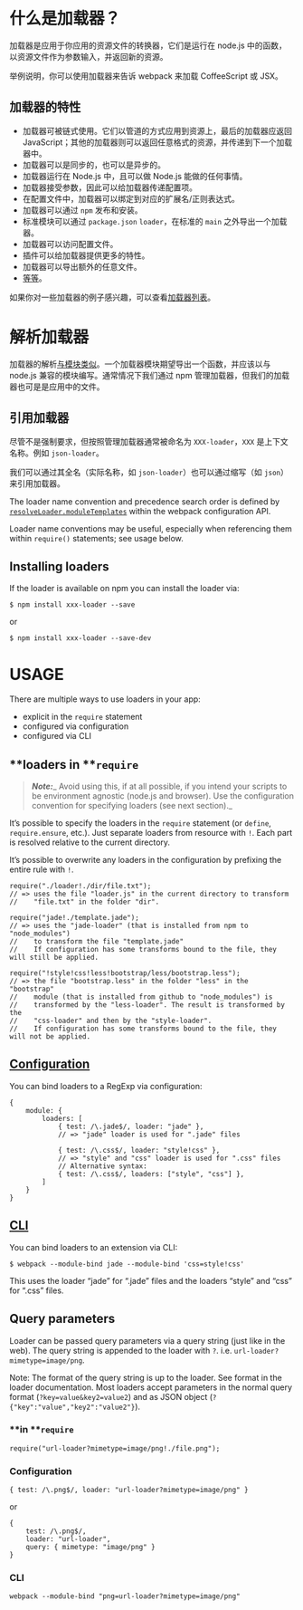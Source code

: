 # **什么是加载器？**

加载器是应用于你应用的资源文件的转换器，它们是运行在 node.js 中的函数，以资源文件作为参数输入，并返回新的资源。

举例说明，你可以使用加载器来告诉 webpack 来加载 CoffeeScript 或 JSX。

## **加载器的特性**

* 加载器可被链式使用。它们以管道的方式应用到资源上，最后的加载器应返回 JavaScript；其他的加载器则可以返回任意格式的资源，并传递到下一个加载器中。
* 加载器可以是同步的，也可以是异步的。
* 加载器运行在 Node.js 中，且可以做 Node.js 能做的任何事情。
* 加载器接受参数，因此可以给加载器传递配置项。
* 在配置文件中，加载器可以绑定到对应的扩展名/正则表达式。
* 加载器可以通过 `npm` 发布和安装。
* 标准模块可以通过 `package.json` `loader`，在标准的 `main` 之外导出一个加载器。
* 加载器可以访问配置文件。
* 插件可以给加载器提供更多的特性。
* 加载器可以导出额外的任意文件。
* [等等](http://webpack.github.io/docs/loaders.html)。

如果你对一些加载器的例子感兴趣，可以查看[加载器列表](http://webpack.github.io/docs/list-of-loaders.html)。

# **解析加载器**

加载器的解析[与模块类似](http://webpack.github.io/docs/resolving.html)。一个加载器模块期望导出一个函数，并应该以与 node.js 兼容的模块编写。通常情况下我们通过 npm 管理加载器，但我们的加载器也可是是应用中的文件。

## **引用加载器**

尽管不是强制要求，但按照管理加载器通常被命名为 `XXX-loader`，`XXX` 是上下文名称。例如 `json-loader`。

我们可以通过其全名（实际名称，如 `json-loader`）也可以通过缩写（如 `json`）来引用加载器。

The loader name convention and precedence search order is defined by [`resolveLoader.moduleTemplates`](http://webpack.github.io/docs/configuration.html#resolveloader-moduletemplates) within the webpack configuration API.

Loader name conventions may be useful, especially when referencing them within `require()` statements; see usage below.

## **Installing loaders**

If the loader is available on npm you can install the loader via:

```
$ npm install xxx-loader --save
```

or

```
$ npm install xxx-loader --save-dev
```

# **USAGE**

There are multiple ways to use loaders in your app:

* explicit in the `require` statement
* configured via configuration
* configured via CLI

## **loaders in **`require`

> _**Note:**__ Avoid using this, if at all possible, if you intend your scripts to be environment agnostic \(node.js and browser\). Use the configuration convention for specifying loaders \(see next section\)._

It’s possible to specify the loaders in the `require` statement \(or `define`, `require.ensure`, etc.\). Just separate loaders from resource with `!`. Each part is resolved relative to the current directory.

It’s possible to overwrite any loaders in the configuration by prefixing the entire rule with `!`.

```
require("./loader!./dir/file.txt");
// => uses the file "loader.js" in the current directory to transform
//    "file.txt" in the folder "dir".

require("jade!./template.jade");
// => uses the "jade-loader" (that is installed from npm to "node_modules")
//    to transform the file "template.jade"
//    If configuration has some transforms bound to the file, they will still be applied.

require("!style!css!less!bootstrap/less/bootstrap.less");
// => the file "bootstrap.less" in the folder "less" in the "bootstrap"
//    module (that is installed from github to "node_modules") is
//    transformed by the "less-loader". The result is transformed by the
//    "css-loader" and then by the "style-loader".
//    If configuration has some transforms bound to the file, they will not be applied.
```

## [**Configuration**](http://webpack.github.io/docs/configuration.html)

You can bind loaders to a RegExp via configuration:

```
{
    module: {
        loaders: [
            { test: /\.jade$/, loader: "jade" },
            // => "jade" loader is used for ".jade" files

            { test: /\.css$/, loader: "style!css" },
            // => "style" and "css" loader is used for ".css" files
            // Alternative syntax:
            { test: /\.css$/, loaders: ["style", "css"] },
        ]
    }
}
```

## [**CLI**](http://webpack.github.io/docs/cli.html)

You can bind loaders to an extension via CLI:

```
$ webpack --module-bind jade --module-bind 'css=style!css'
```

This uses the loader “jade” for “.jade” files and the loaders “style” and “css” for “.css” files.

## **Query parameters**

Loader can be passed query parameters via a query string \(just like in the web\). The query string is appended to the loader with `?`. i.e. `url-loader?mimetype=image/png`.

Note: The format of the query string is up to the loader. See format in the loader documentation. Most loaders accept parameters in the normal query format \(`?key=value&key2=value2`\) and as JSON object \(`?{"key":"value","key2":"value2"}`\).

### **in **`require`

```
require("url-loader?mimetype=image/png!./file.png");
```

### **Configuration**

```
{ test: /\.png$/, loader: "url-loader?mimetype=image/png" }
```

or

```
{
    test: /\.png$/,
    loader: "url-loader",
    query: { mimetype: "image/png" }
}
```

### **CLI**

```
webpack --module-bind "png=url-loader?mimetype=image/png"
```

